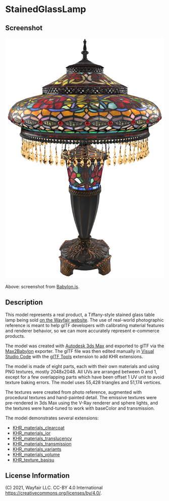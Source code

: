 # StainedGlassLamp

## Screenshot

![screenshot](screenshot/screenshot_large.jpg)

Above: screenshot from [Babylon.js](https://sandbox.babylonjs.com/).

## Description

This model represents a real product, a Tiffany-style stained glass table lamp being sold [on the Wayfair website](https://www.wayfair.com/lighting/pdp/fleur-de-lis-living-credle-275-table-lamp-fdlv3095.html). The use of real-world photographic reference is meant to help glTF developers with calibrating material features and renderer behavior, so we can more accurately represent e-commerce products. 

The model was created with [Autodesk 3ds Max](https://www.autodesk.com/products/3ds-max/) and exported to glTF via the [Max2Babylon](https://github.com/BabylonJS/Exporters/tree/master/3ds%20Max) exporter. The glTF file was then edited manually in [Visual Studio Code](https://code.visualstudio.com) with the [glTF Tools](https://github.com/AnalyticalGraphicsInc/gltf-vscode) extension to add KHR extensions. 

The model is made of eight parts, each with their own materials and using PNG textures, mostly 2048x2048. All UVs are arranged between 0 and 1, except for a few overlapping parts which have been offset 1 UV unit to avoid texture baking errors. The model uses 55,428 triangles and 51,174 vertices.

The textures were created from photo reference, augmented with procedural textures and hand-painted detail. The emissive textures were pre-rendered in 3ds Max using the V-Ray renderer and sphere lights, and the textures were hand-tuned to work with baseColor and transmission.

The model demonstrates several extensions: 
* [KHR_materials_clearcoat](https://github.com/KhronosGroup/glTF/blob/master/extensions/2.0/Khronos/KHR_materials_clearcoat/README.md)
* [KHR_materials_ior](https://github.com/KhronosGroup/glTF/pull/1718)
* [KHR_materials_translucency](https://github.com/KhronosGroup/glTF/pull/1825)
* [KHR_materials_transmission](https://github.com/KhronosGroup/glTF/blob/master/extensions/2.0/Khronos/KHR_materials_transmission/README.md)
* [KHR_materials_variants](https://github.com/KhronosGroup/glTF/blob/master/extensions/2.0/Khronos/KHR_materials_variants/README.md)
* [KHR_materials_volume](https://github.com/KhronosGroup/glTF/pull/1726)
* [KHR_texture_basisu](https://github.com/KhronosGroup/glTF/blob/master/extensions/2.0/Khronos/KHR_texture_basisu/)

## License Information

(C) 2021, Wayfair LLC. CC-BY 4.0 International https://creativecommons.org/licenses/by/4.0/. 